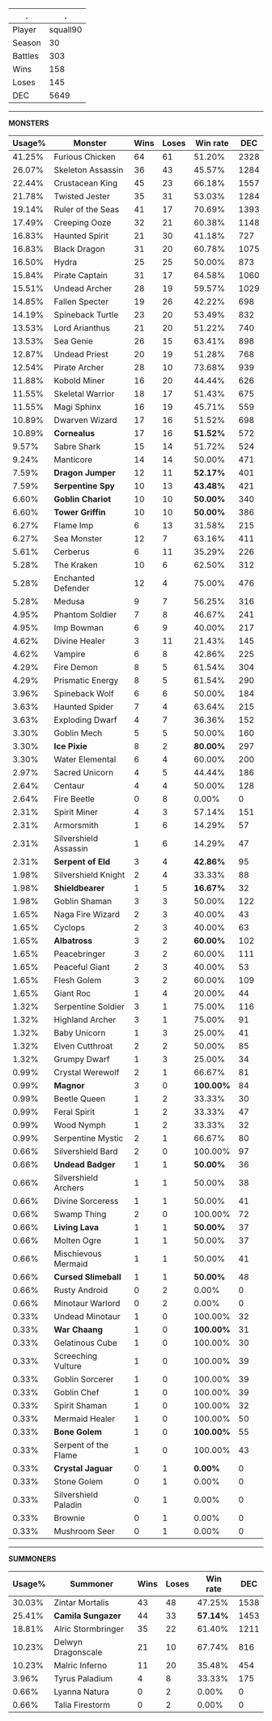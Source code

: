 .|.
|-|-
Player|squall90
Season|30
Battles|303
Wins|158
Loses|145
DEC|5649

---
**MONSTERS**

Usage%|Monster|Wins|Loses|Win rate|DEC|
-|-|-|-|-|-|
41.25%|Furious Chicken|64|61|51.20%|2328|
26.07%|Skeleton Assassin|36|43|45.57%|1284|
22.44%|Crustacean King|45|23|66.18%|1557|
21.78%|Twisted Jester|35|31|53.03%|1284|
19.14%|Ruler of the Seas|41|17|70.69%|1393|
17.49%|Creeping Ooze|32|21|60.38%|1148|
16.83%|Haunted Spirit|21|30|41.18%|727|
16.83%|Black Dragon|31|20|60.78%|1075|
16.50%|Hydra|25|25|50.00%|873|
15.84%|Pirate Captain|31|17|64.58%|1060|
15.51%|Undead Archer|28|19|59.57%|1029|
14.85%|Fallen Specter|19|26|42.22%|698|
14.19%|Spineback Turtle|23|20|53.49%|832|
13.53%|Lord Arianthus|21|20|51.22%|740|
13.53%|Sea Genie|26|15|63.41%|898|
12.87%|Undead Priest|20|19|51.28%|768|
12.54%|Pirate Archer|28|10|73.68%|939|
11.88%|Kobold Miner|16|20|44.44%|626|
11.55%|Skeletal Warrior|18|17|51.43%|675|
11.55%|Magi Sphinx|16|19|45.71%|559|
10.89%|Dwarven Wizard|17|16|51.52%|698|
10.89%|**Cornealus**|17|16|**51.52%**|572|
9.57%|Sabre Shark|15|14|51.72%|524|
9.24%|Manticore|14|14|50.00%|471|
7.59%|**Dragon Jumper**|12|11|**52.17%**|401|
7.59%|**Serpentine Spy**|10|13|**43.48%**|421|
6.60%|**Goblin Chariot**|10|10|**50.00%**|340|
6.60%|**Tower Griffin**|10|10|**50.00%**|386|
6.27%|Flame Imp|6|13|31.58%|215|
6.27%|Sea Monster|12|7|63.16%|411|
5.61%|Cerberus|6|11|35.29%|226|
5.28%|The Kraken|10|6|62.50%|312|
5.28%|Enchanted Defender|12|4|75.00%|476|
5.28%|Medusa|9|7|56.25%|316|
4.95%|Phantom Soldier|7|8|46.67%|241|
4.95%|Imp Bowman|6|9|40.00%|217|
4.62%|Divine Healer|3|11|21.43%|145|
4.62%|Vampire|6|8|42.86%|225|
4.29%|Fire Demon|8|5|61.54%|304|
4.29%|Prismatic Energy|8|5|61.54%|290|
3.96%|Spineback Wolf|6|6|50.00%|184|
3.63%|Haunted Spider|7|4|63.64%|215|
3.63%|Exploding Dwarf|4|7|36.36%|152|
3.30%|Goblin Mech|5|5|50.00%|160|
3.30%|**Ice Pixie**|8|2|**80.00%**|297|
3.30%|Water Elemental|6|4|60.00%|200|
2.97%|Sacred Unicorn|4|5|44.44%|186|
2.64%|Centaur|4|4|50.00%|128|
2.64%|Fire Beetle|0|8|0.00%|0|
2.31%|Spirit Miner|4|3|57.14%|151|
2.31%|Armorsmith|1|6|14.29%|57|
2.31%|Silvershield Assassin|1|6|14.29%|47|
2.31%|**Serpent of Eld**|3|4|**42.86%**|95|
1.98%|Silvershield Knight|2|4|33.33%|88|
1.98%|**Shieldbearer**|1|5|**16.67%**|32|
1.98%|Goblin Shaman|3|3|50.00%|122|
1.65%|Naga Fire Wizard|2|3|40.00%|43|
1.65%|Cyclops|2|3|40.00%|63|
1.65%|**Albatross**|3|2|**60.00%**|102|
1.65%|Peacebringer|3|2|60.00%|111|
1.65%|Peaceful Giant|2|3|40.00%|53|
1.65%|Flesh Golem|3|2|60.00%|109|
1.65%|Giant Roc|1|4|20.00%|44|
1.32%|Serpentine Soldier|3|1|75.00%|116|
1.32%|Highland Archer|3|1|75.00%|91|
1.32%|Baby Unicorn|1|3|25.00%|41|
1.32%|Elven Cutthroat|2|2|50.00%|85|
1.32%|Grumpy Dwarf|1|3|25.00%|34|
0.99%|Crystal Werewolf|2|1|66.67%|81|
0.99%|**Magnor**|3|0|**100.00%**|84|
0.99%|Beetle Queen|1|2|33.33%|30|
0.99%|Feral Spirit|1|2|33.33%|47|
0.99%|Wood Nymph|1|2|33.33%|32|
0.99%|Serpentine Mystic|2|1|66.67%|80|
0.66%|Silvershield Bard|2|0|100.00%|97|
0.66%|**Undead Badger**|1|1|**50.00%**|36|
0.66%|Silvershield Archers|1|1|50.00%|38|
0.66%|Divine Sorceress|1|1|50.00%|41|
0.66%|Swamp Thing|2|0|100.00%|72|
0.66%|**Living Lava**|1|1|**50.00%**|37|
0.66%|Molten Ogre|1|1|50.00%|37|
0.66%|Mischievous Mermaid|1|1|50.00%|41|
0.66%|**Cursed Slimeball**|1|1|**50.00%**|48|
0.66%|Rusty Android|0|2|0.00%|0|
0.66%|Minotaur Warlord|0|2|0.00%|0|
0.33%|Undead Minotaur|1|0|100.00%|32|
0.33%|**War Chaang**|1|0|**100.00%**|31|
0.33%|Gelatinous Cube|1|0|100.00%|30|
0.33%|Screeching Vulture|1|0|100.00%|39|
0.33%|Goblin Sorcerer|1|0|100.00%|39|
0.33%|Goblin Chef|1|0|100.00%|39|
0.33%|Spirit Shaman|1|0|100.00%|32|
0.33%|Mermaid Healer|1|0|100.00%|50|
0.33%|**Bone Golem**|1|0|**100.00%**|55|
0.33%|Serpent of the Flame|1|0|100.00%|43|
0.33%|**Crystal Jaguar**|0|1|**0.00%**|0|
0.33%|Stone Golem|0|1|0.00%|0|
0.33%|Silvershield Paladin|0|1|0.00%|0|
0.33%|Brownie|0|1|0.00%|0|
0.33%|Mushroom Seer|0|1|0.00%|0|

---
**SUMMONERS**

Usage%|Summoner|Wins|Loses|Win rate|DEC|
-|-|-|-|-|-|
30.03%|Zintar Mortalis|43|48|47.25%|1538|
25.41%|**Camila Sungazer**|44|33|**57.14%**|1453|
18.81%|Alric Stormbringer|35|22|61.40%|1211|
10.23%|Delwyn Dragonscale|21|10|67.74%|816|
10.23%|Malric Inferno|11|20|35.48%|454|
3.96%|Tyrus Paladium|4|8|33.33%|175|
0.66%|Lyanna Natura|0|2|0.00%|0|
0.66%|Talia Firestorm|0|2|0.00%|0|
